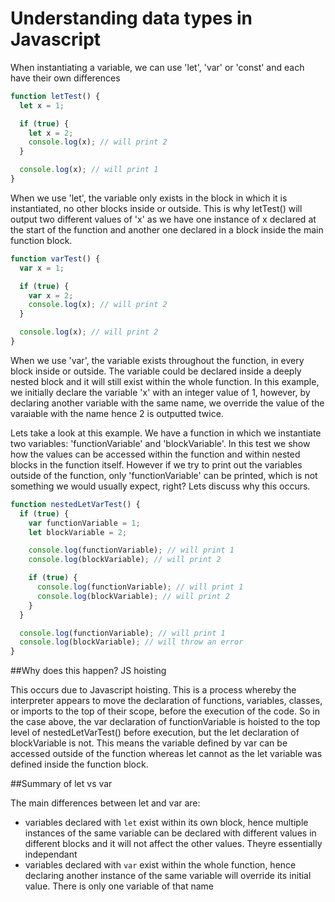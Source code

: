 # Understanding data types in Javascript
When instantiating a variable, we can use 'let', 'var' or 'const' and each have their own differences

```javascript
function letTest() {
  let x = 1;

  if (true) {
    let x = 2;
    console.log(x); // will print 2
  }

  console.log(x); // will print 1
}
```
When we use 'let', the variable only exists in the block in which it is instantiated, no other blocks inside or outside. This is why letTest() will output two different values of 'x' as we have one instance of x declared at the start of the function and another one declared in a block inside the main function block.

```javascript
function varTest() {
  var x = 1;

  if (true) {
    var x = 2;
    console.log(x); // will print 2
  }

  console.log(x); // will print 2
}

```
When we use 'var', the variable exists throughout the function, in every block inside or outside. The variable could be declared inside a deeply nested block and it will still exist within the whole function. In this example, we initially declare the variable 'x' with an integer value of 1, however, by declaring another variable with the same name, we override the value of the varaiable with the name hence 2 is outputted twice.


Lets take a look at this example. We have a function in which we instantiate two variables: 'functionVariable' and 'blockVariable'. In this test we show how the values can be accessed within the function and within nested blocks in the function itself. However if we try to print out the variables outside of the function, only 'functionVariable' can be printed, which is not something we would usually expect, right? Lets discuss why this occurs.

```javascript
function nestedLetVarTest() {
  if (true) {
    var functionVariable = 1;
    let blockVariable = 2;

    console.log(functionVariable); // will print 1
    console.log(blockVariable); // will print 2

    if (true) {
      console.log(functionVariable); // will print 1
      console.log(blockVariable); // will print 2
    }
  }

  console.log(functionVariable); // will print 1
  console.log(blockVariable); // will throw an error
}
```
##Why does this happen? JS hoisting

This occurs due to Javascript hoisting. This is a process whereby the interpreter appears to move the declaration of functions, variables, classes, or imports to the top of their scope, before the execution of the code.
So in the case above, the var declaration of functionVariable is hoisted to the top level of nestedLetVarTest() before execution, but the let declaration of blockVariable is not. This means the variable defined by var can be accessed outside of the function whereas let cannot as the let variable was defined inside the function block.

##Summary of let vs var

The main differences between let and var are:
- variables declared with `let` exist within its own block, hence multiple instances of the same variable can be declared with different values in different blocks and it will not affect the other values. Theyre essentially independant
- variables declared with `var` exist within the whole function, hence declaring another instance of the same variable will override its initial value. There is only one variable of that name
